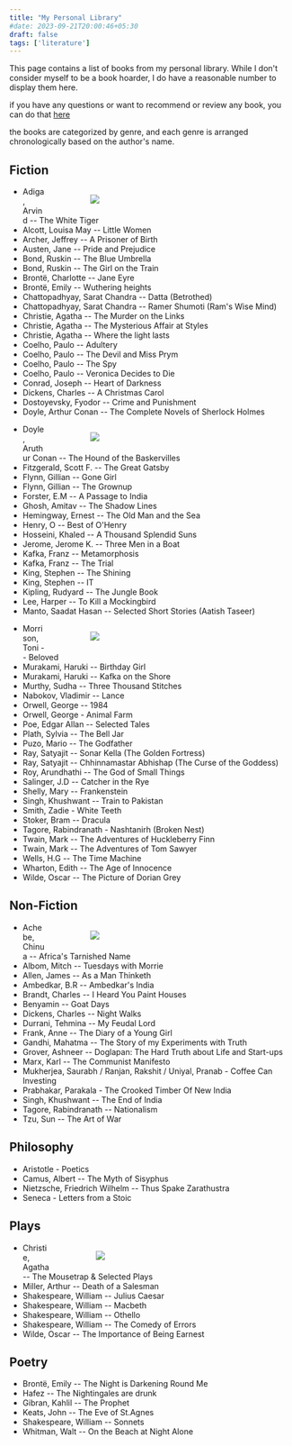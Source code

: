 ```yaml
---
title: "My Personal Library"
#date: 2023-09-21T20:00:46+05:30
draft: false
tags: ['literature']
---
```


This page contains a list of books from my personal library. While I don't consider myself to be a book hoarder, I do have a reasonable number to display them here.

if you have any questions or want to recommend or review any book, you can do that [here](/contact)
 
the books are categorized by genre, and each genre is arranged chronologically based on the author's name. 


## Fiction

<figure style="float: right; margin-left: 80px; margin-right: 200px; margin-bottom: 10px; width:160px"> <img src="/library/crime-and-punishment.png"></figure>

- Adiga, Arvind -- The White Tiger
- Alcott, Louisa May -- Little Women
- Archer, Jeffrey -- A Prisoner of Birth     
- Austen, Jane -- Pride and Prejudice
- Bond, Ruskin -- The Blue Umbrella
- Bond, Ruskin -- The Girl on the Train
- Brontë, Charlotte -- Jane Eyre
- Brontë, Emily -- Wuthering heights
- Chattopadhyay, Sarat Chandra -- Datta (Betrothed)
- Chattopadhyay, Sarat Chandra -- Ramer Shumoti (Ram's Wise Mind)
- Christie, Agatha -- The Murder on the Links 
- Christie, Agatha -- The Mysterious Affair at Styles
- Christie, Agatha -- Where the light lasts 
- Coelho, Paulo -- Adultery 
- Coelho, Paulo -- The Devil and Miss Prym
- Coelho, Paulo -- The Spy
- Coelho, Paulo -- Veronica Decides to Die
- Conrad, Joseph -- Heart of Darkness
- Dickens, Charles -- A Christmas Carol
- Dostoyevsky, Fyodor -- Crime and Punishment
- Doyle, Arthur Conan -- The Complete Novels of Sherlock Holmes


<figure style="float: right; margin-left: 80px; margin-right: 200px; margin-bottom: 10px; width:160px"> <img src="/library/the-metamorphosis.jpg"></figure>


- Doyle, Aruthur Conan -- The Hound of the Baskervilles
- Fitzgerald, Scott F. -- The Great Gatsby
- Flynn, Gillian -- Gone Girl
- Flynn, Gillian -- The Grownup
- Forster, E.M -- A Passage to India
- Ghosh, Amitav -- The Shadow Lines
- Hemingway, Ernest -- The Old Man and the Sea
- Henry, O -- Best of O'Henry
- Hosseini, Khaled -- A Thousand Splendid Suns
- Jerome, Jerome K. -- Three Men in a Boat
- Kafka, Franz -- Metamorphosis
- Kafka, Franz -- The Trial
- King, Stephen -- The Shining
- King, Stephen -- IT
- Kipling, Rudyard -- The Jungle Book
- Lee, Harper -- To Kill a Mockingbird
- Manto, Saadat Hasan -- Selected Short Stories (Aatish Taseer)

<figure style="float: right; margin-left: 80px; margin-right: 200px; margin-bottom: 10px; width:160px"> <img src="/library/kafka-on-the-shore.jpg"></figure>

- Morrison, Toni -- Beloved
- Murakami, Haruki -- Birthday Girl
- Murakami, Haruki -- Kafka on the Shore
- Murthy, Sudha -- Three Thousand Stitches
- Nabokov, Vladimir -- Lance
- Orwell, George -- 1984
- Orwell, George - Animal Farm
- Poe, Edgar Allan -- Selected Tales
- Plath, Sylvia -- The Bell Jar
- Puzo, Mario -- The Godfather
- Ray, Satyajit -- Sonar Kella (The Golden Fortress)
- Ray, Satyajit -- Chhinnamastar Abhishap (The Curse of the Goddess)
- Roy, Arundhathi -- The God of Small Things
- Salinger, J.D -- Catcher in the Rye
- Shelly, Mary -- Frankenstein
- Singh, Khushwant -- Train to Pakistan
- Smith, Zadie - White Teeth
- Stoker, Bram -- Dracula
- Tagore, Rabindranath - Nashtanirh (Broken Nest)
- Twain, Mark -- The Adventures of Huckleberry Finn
- Twain, Mark -- The Adventures of Tom Sawyer
- Wells, H.G -- The Time Machine
- Wharton, Edith -- The Age of Innocence
- Wilde, Oscar -- The Picture of Dorian Grey



## Non-Fiction

<figure style="float: right; margin-left: 80px; margin-right: 200px; margin-bottom: 10px; width:160px"> <img src="/library/night-walks.jpg"></figure>


- Achebe, Chinua -- Africa's Tarnished Name
- Albom, Mitch -- Tuesdays with Morrie
- Allen, James -- As a Man Thinketh
- Ambedkar, B.R -- Ambedkar's India
- Brandt, Charles -- I Heard You Paint Houses
- Benyamin -- Goat Days
- Dickens, Charles -- Night Walks
- Durrani, Tehmina -- My Feudal Lord
- Frank, Anne -- The Diary of a Young Girl 
- Gandhi, Mahatma -- The Story of my Experiments with Truth
- Grover, Ashneer -- Doglapan: The Hard Truth about Life and Start-ups
- Marx, Karl -- The Communist Manifesto
- Mukherjea, Saurabh / Ranjan, Rakshit / Uniyal, Pranab - Coffee Can Investing
- Prabhakar, Parakala - The Crooked Timber Of New India
- Singh, Khushwant -- The End of India
- Tagore, Rabindranath -- Nationalism
- Tzu, Sun -- The Art of War


## Philosophy

- Aristotle - Poetics
- Camus, Albert -- The Myth of Sisyphus
- Nietzsche, Friedrich Wilhelm -- Thus Spake Zarathustra
- Seneca - Letters from a Stoic

## Plays 

<figure style="float: right; margin-left: 80px; margin-right: 200px; margin-bottom: 10px; width:150px"> <img src="/library/william-shakespeare.jpg"></figure>

- Christie, Agatha -- The Mousetrap & Selected Plays
- Miller, Arthur -- Death of a Salesman
- Shakespeare, William -- Julius Caesar
- Shakespeare, William -- Macbeth
- Shakespeare, William -- Othello
- Shakespeare, William -- The Comedy of Errors
- Wilde, Oscar -- The Importance of Being Earnest


## Poetry 

- Brontë, Emily -- The Night is Darkening Round Me
- Hafez -- The Nightingales are drunk
- Gibran, Kahlil -- The Prophet
- Keats, John -- The Eve of St.Agnes
- Shakespeare, William -- Sonnets
- Whitman, Walt -- On the Beach at Night Alone



